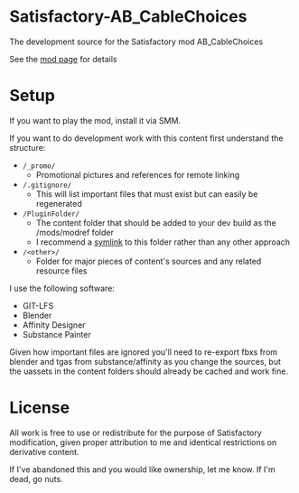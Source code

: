# Satisfactory-AB_CableChoices
The development source for the Satisfactory mod AB_CableChoices

See the [mod page](https://ficsit.app/mod/AB_CableMod) for details

# Setup
If you want to play the mod, install it via SMM.

If you want to do development work with this content first understand the structure:
* `/_promo/`
  * Promotional pictures and references for remote linking
* `/.gitignore/`
  * This will list important files that must exist but can easily be regenerated
* `/PluginFolder/`
  * The content folder that should be added to your dev build as the /mods/modref folder
  * I recommend a [symlink](https://www.howtogeek.com/16226/complete-guide-to-symbolic-links-symlinks-on-windows-or-linux/) to this folder rather than any other approach
* `/<other>/`
  * Folder for major pieces of content's sources and any related resource files

I use the following software:

* GIT-LFS
* Blender
* Affinity Designer
* Substance Painter

Given how important files are ignored you'll need to re-export fbxs from blender and tgas from substance/affinity as you change the sources, but the uassets in the content folders should already be cached and work fine.

# License
All work is free to use or redistribute for the purpose of Satisfactory modification, given proper attribution to me and identical restrictions on derivative content.

If I've abandoned this and you would like ownership, let me know. If I'm dead, go nuts.
